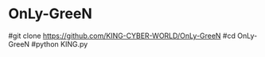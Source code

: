 # OnLy-GreeN
#git clone https://github.com/KING-CYBER-WORLD/OnLy-GreeN
#cd OnLy-GreeN
#python KING.py
